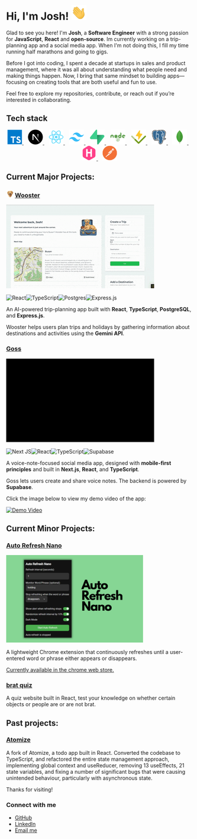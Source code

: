 # Hi, I'm Josh! <img src="https://github.com/joshuaisaact/joshuaisaact/blob/main/animations/wave.gif" height="40" alt="Waving hand" title="Waving hand"/>

Glad to see you here! I'm **Josh**, a **Software Engineer** with a strong passion for **JavaScript**, **React** and **open-source**. Im currently working on a trip-planning app and a social media app. When I'm not doing this, I fill my time running half marathons and going to gigs.

Before I got into coding, I spent a decade at startups in sales and product management, where it was all about understanding what people need and making things happen. Now, I bring that same mindset to building apps—focusing on creating tools that are both useful and fun to use.

Feel free to explore my repositories, contribute, or reach out if you’re interested in collaborating.

## Tech stack

<p align="center">
  <a href="https://www.typescriptlang.org/" target="_blank">
    <img src="https://github.com/joshuaisaact/joshuaisaact/blob/main/icons/typescript-original.svg" height="40" alt="TypeScript" title="TypeScript"/>
  </a>
  &nbsp;&nbsp;
  <a href="https://nextjs.org/" target="_blank">
    <img src="https://github.com/joshuaisaact/joshuaisaact/blob/main/icons/nextjs-original.svg" height="40" alt="Next.js" title="Next.js"/>
  </a>
  &nbsp;&nbsp;
  <a href="https://reactjs.org/" target="_blank">
    <img src="https://github.com/joshuaisaact/joshuaisaact/blob/main/icons/react-original.svg" height="40" alt="React" title="React"/>
  </a>
  &nbsp;&nbsp;
  <a href="https://tailwindcss.com/" target="_blank">
    <img src="https://github.com/joshuaisaact/joshuaisaact/blob/main/icons/tailwindcss-original.svg" height="40" alt="Tailwind CSS" title="Tailwind CSS"/>
  </a>
  &nbsp;&nbsp;
  <a href="https://supabase.com/" target="_blank">
    <img src="https://github.com/joshuaisaact/joshuaisaact/blob/main/icons/supabase-original.svg" height="40" alt="Supabase" title="Supabase"/>
  </a>
  &nbsp;&nbsp;
  <a href="https://nodejs.org/" target="_blank">
    <img src="https://github.com/joshuaisaact/joshuaisaact/blob/main/icons/nodejs-plain-wordmark.svg" height="40" alt="Node.js" title="Node.js"/>
  </a>
  &nbsp;&nbsp;
  <a href="https://vitest.dev/" target="_blank">
    <img src="https://github.com/joshuaisaact/joshuaisaact/blob/main/icons/vitest-original.svg" height="40" alt="Vitest" title="Vitest"/>
  </a>
  &nbsp;&nbsp;
  <a href="https://www.postgresql.org/" target="_blank">
    <img src="https://github.com/joshuaisaact/joshuaisaact/blob/main/icons/postgresql-original.svg" height="40" alt="PostgreSQL" title="PostgreSQL"/>
  </a>
  &nbsp;&nbsp;
  <a href="https://www.mongodb.com/" target="_blank">
    <img src="https://github.com/joshuaisaact/joshuaisaact/blob/main/icons/mongodb-original.svg" height="40" alt="MongoDB" title="MongoDB"/>
  </a>
  &nbsp;&nbsp;
  <a href="https://gohugo.io/" target="_blank">
    <img src="https://github.com/joshuaisaact/joshuaisaact/blob/main/icons/hugo-plain.svg" height="40" alt="Hugo" title="Hugo"/>
  </a>
   &nbsp;&nbsp;
  <a href="https://www.postman.com/" target="_blank">
    <img src="https://github.com/joshuaisaact/joshuaisaact/blob/main/icons/postman-original.svg" height="40" alt="Postman" title="Postman"/>
  </a>
</p>


## Current Major Projects:


### <img src="https://github.com/joshuaisaact/joshuaisaact/blob/main/icons/wooster.png" height="20" alt="Wooster icon" title="Wooster"/> [Wooster](https://github.com/joshuaisaact/Wooster)

<img src="https://github.com/joshuaisaact/joshuaisaact/blob/main/animations/wooster.gif" alt="Wooster video" title="Wooster"/>

![React](https://img.shields.io/badge/react-%2320232a.svg?style=for-the-badge&logo=react&logoColor=%2361DAFB)![TypeScript](https://img.shields.io/badge/typescript-%23007ACC.svg?style=for-the-badge&logo=typescript&logoColor=white)![Postgres](https://img.shields.io/badge/postgres-%23316192.svg?style=for-the-badge&logo=postgresql&logoColor=white)![Express.js](https://img.shields.io/badge/express.js-%23404d59.svg?style=for-the-badge&logo=express&logoColor=%2361DAFB)

An AI-powered trip-planning app built with **React**, **TypeScript**, **PostgreSQL**, and **Express.js**.

Wooster helps users plan trips and holidays by gathering information about destinations and activities using the **Gemini API**.

### [Goss](https://github.com/joshuaisaact/Goss)

 <img src="https://github.com/joshuaisaact/joshuaisaact/blob/main/animations/gossgif1mb.gif" alt="Goss video" title="Goss"/>

 ![Next JS](https://img.shields.io/badge/Next-black?style=for-the-badge&logo=next.js&logoColor=white)![React](https://img.shields.io/badge/react-%2320232a.svg?style=for-the-badge&logo=react&logoColor=%2361DAFB)![TypeScript](https://img.shields.io/badge/typescript-%23007ACC.svg?style=for-the-badge&logo=typescript&logoColor=white)![Supabase](https://img.shields.io/badge/Supabase-3ECF8E?style=for-the-badge&logo=supabase&logoColor=white)

A voice-note-focused social media app, designed with **mobile-first principles** and built in **Next.js**, **React**, and **TypeScript**.

Goss lets users create and share voice notes. The backend is powered by **Supabase**.

Click the image below to view my demo video of the app:

[![Demo Video](https://img.youtube.com/vi/B67vE1EfjiQ/0.jpg)](https://www.youtube.com/watch?v=B67vE1EfjiQ)


## Current Minor Projects:


### [Auto Refresh Nano](https://github.com/joshuaisaact/Auto-refresher)

<img src="https://github.com/joshuaisaact/joshuaisaact/blob/main/images/autorefresher.png" width="370" alt="Autorefresher extension" title="Autorefresher" />


A lightweight Chrome extension that continuously refreshes until a user-entered word or phrase either appears or disappears.

[Currently available in the chrome web store.](https://chromewebstore.google.com/detail/auto-refresh-extension/haiekoimldaeincnjchccogfbejgbmej)


### [brat quiz](https://github.com/joshuaisaact/brat-quiz)
A quiz website built in React, test your knowledge on whether certain objects or people are or are not brat.

## Past projects:

### [Atomize](https://github.com/joshuaisaact/Atomize-refactor)

A fork of Atomize, a todo app built in React. Converted the codebase to TypeScript, and refactored the entire state management approach, implementing global context and useReducer, removing 13 useEffects, 21 state variables, and fixing a number of significant bugs that were causing unintended behaviour, particularly with asynchronous state.


Thanks for visiting!

### Connect with me

- [GitHub](https://github.com/joshuaisaact)
- [LinkedIn](https://www.linkedin.com/in/joshuatuddenham/)
- [Email me](mailto:joshuaisaact@gmail.com)


